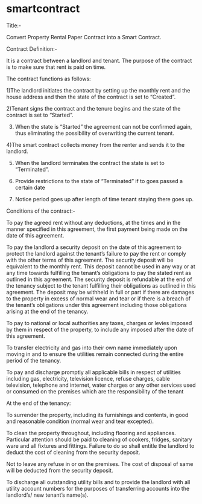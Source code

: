 # smartcontract


Title:-


Convert Property Rental Paper Contract into a Smart Contract.



Contract Definition:-

It is a contract between a landlord and tenant. The purpose of the contract is to make sure that rent is paid on time. 

The contract functions as follows:

1)The landlord initiates the contract by setting up the monthly rent and the house address and then the state of the contract is set to “Created”.

2)Tenant signs the contract and the tenure begins and the state of the contract is set to “Started”.

3) When the state is “Started” the agreement can not be confirmed again, thus eliminating 
the possibility of overwriting the current tenant.

4)The smart contract collects money from the renter and sends it to the landlord. 

5) When the landlord terminates the contract the state is set to “Terminated”.

6) Provide restrictions to the state of “Terminated”  if to goes passed a certain date 

7) Notice period goes up after length of time tenant staying there goes up.


Conditions of the contract:-

To pay the agreed rent without any deductions, at the times and in the manner specified in this agreement, the first payment being made on the date of this agreement.

To pay the landlord a security deposit on the date of this agreement to protect the landlord against the tenant’s failure to pay the rent or comply with the other terms of this agreement. The security deposit will be equivalent to the monthly rent. This deposit cannot be used in any way or at any time towards fulfilling the tenant’s obligations to pay the stated rent as outlined in this agreement. The security deposit is refundable at the end of the tenancy subject to the tenant fulfilling their obligations as outlined in this agreement. The deposit may be withheld in full or part if there are damages to the property in excess of normal wear and tear or if there is a breach of the tenant’s obligations under this agreement including those obligations arising at the end of the tenancy.

To pay to national or local authorities any taxes, charges or levies imposed by them in respect of the property, to include any imposed after the date of this agreement.

To transfer electricity and gas into their own name immediately upon moving in and to ensure the utilities remain connected during the entire period of the tenancy.  

To pay and discharge promptly all applicable bills in respect of utilities including gas, electricity, television licence, refuse charges, cable television, telephone and internet, water charges or any other services used or consumed on the premises which are the responsibility of the tenant


At the end of the tenancy:

To surrender the property, including its furnishings and contents, in good and reasonable condition (normal wear and tear excepted). 

To clean the property throughout, including flooring and appliances. Particular attention should be paid to cleaning of cookers, fridges, sanitary ware and all fixtures and fittings. Failure to do so shall entitle the landlord to deduct the cost of cleaning from the security deposit.

Not to leave any refuse in or on the premises. The cost of disposal of same will be deducted from the security deposit.

To discharge all outstanding utility bills and to provide the landlord with all utility account numbers for the purposes of transferring accounts into the landlord’s/ new tenant’s name(s).


